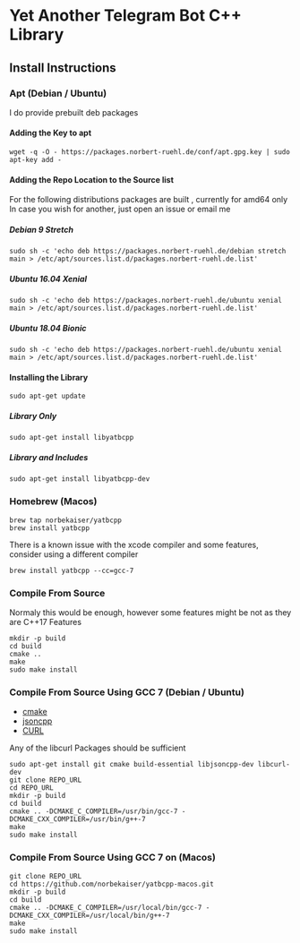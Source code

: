 # Yet Another Telegram Bot C++ Library
## Install Instructions
 
### Apt (Debian / Ubuntu) 
I do provide prebuilt deb packages

#### Adding the Key to apt
```
wget -q -O - https://packages.norbert-ruehl.de/conf/apt.gpg.key | sudo apt-key add -
```

#### Adding the Repo Location to the Source list
For the following distributions packages are built , currently for amd64 only
In case you wish for another, just open an issue or email me

##### Debian 9 Stretch 
```
sudo sh -c 'echo deb https://packages.norbert-ruehl.de/debian stretch main > /etc/apt/sources.list.d/packages.norbert-ruehl.de.list'
```

##### Ubuntu 16.04 Xenial
```
sudo sh -c 'echo deb https://packages.norbert-ruehl.de/ubuntu xenial main > /etc/apt/sources.list.d/packages.norbert-ruehl.de.list'
```

##### Ubuntu 18.04 Bionic
```
sudo sh -c 'echo deb https://packages.norbert-ruehl.de/ubuntu xenial main > /etc/apt/sources.list.d/packages.norbert-ruehl.de.list'
```

#### Installing the Library 
```
sudo apt-get update
```

##### Library Only
```
sudo apt-get install libyatbcpp
```

##### Library and Includes
```
sudo apt-get install libyatbcpp-dev
```


### Homebrew (Macos)
```brew
brew tap norbekaiser/yatbcpp
brew install yatbcpp 
```
There is a known issue with the xcode compiler and some features, consider using a different compiler
```
brew install yatbcpp --cc=gcc-7
```
 
### Compile From Source
Normaly this would be enough, however some features might be not as they are C++17 Features
```
mkdir -p build
cd build
cmake ..
make
sudo make install
```
 
### Compile From Source Using GCC 7 (Debian / Ubuntu)

* [cmake](https://cmake.org/) 
* [jsoncpp](https://github.com/open-source-parsers/jsoncpp)
* [CURL](https://github.com/curl/curl)

Any of the libcurl Packages should be sufficient
```
sudo apt-get install git cmake build-essential libjsoncpp-dev libcurl-dev
git clone REPO_URL
cd REPO_URL
mkdir -p build
cd build
cmake .. -DCMAKE_C_COMPILER=/usr/bin/gcc-7 -DCMAKE_CXX_COMPILER=/usr/bin/g++-7
make
sudo make install
```

### Compile From Source Using GCC 7 on (Macos) 
```
git clone REPO_URL
cd https://github.com/norbekaiser/yatbcpp-macos.git
mkdir -p build
cd build
cmake .. -DCMAKE_C_COMPILER=/usr/local/bin/gcc-7 -DCMAKE_CXX_COMPILER=/usr/local/bin/g++-7
make
sudo make install
```
